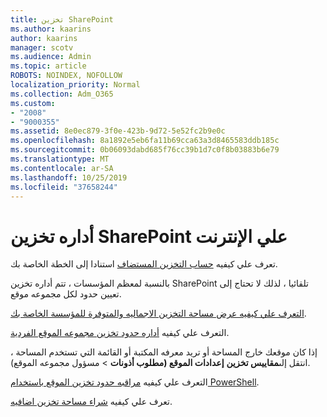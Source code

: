 ```yaml
---
title: تخزين SharePoint
ms.author: kaarins
author: kaarins
manager: scotv
ms.audience: Admin
ms.topic: article
ROBOTS: NOINDEX, NOFOLLOW
localization_priority: Normal
ms.collection: Adm_O365
ms.custom:
- "2008"
- "9000355"
ms.assetid: 8e0ec879-3f0e-423b-9d72-5e52fc2b9e0c
ms.openlocfilehash: 8a1892e5eb6fa11b69cca63a3d8465583ddb185c
ms.sourcegitcommit: 0b06093dabd685f76cc39b1d7c0f8b03883b6e79
ms.translationtype: MT
ms.contentlocale: ar-SA
ms.lasthandoff: 10/25/2019
ms.locfileid: "37658244"
---
```

# <a name="manage-your-sharepoint-online-storage"></a>أداره تخزين SharePoint علي الإنترنت

تعرف علي كيفيه [حساب التخزين المستضاف](https://docs.microsoft.com/office365/servicedescriptions/sharepoint-online-service-description/sharepoint-online-limits?redirectedfrom=MSDN#limits-by-plan) استنادا إلى الخطة الخاصة بك.

بالنسبة لمعظم المؤسسات ، تتم أداره تخزين SharePoint تلقائيا ، لذلك لا تحتاج إلى تعيين حدود لكل مجموعه موقع.

[التعرف علي كيفيه عرض مساحة التخزين الاجماليه والمتوفرة للمؤسسة الخاصة بك](https://docs.microsoft.com/sharepoint/manage-site-collection-storage-limits).

التعرف علي كيفيه [أداره حدود تخزين مجموعه الموقع الفردية](https://docs.microsoft.com/sharepoint/manage-site-collection-storage-limits#manage-individual-site-storage-limits).

إذا كان موقعك خارج المساحة أو تريد معرفه المكتبة أو القائمة التي تستخدم المساحة ، انتقل إلى**مقاييس تخزين** **إعدادات الموقع (مطلوب أذونات** > مسؤول مجموعه الموقع).

التعرف علي كيفيه [مراقبه حدود تخزين الموقع باستخدام PowerShell](https://docs.microsoft.com/sharepoint/manage-site-collection-storage-limits#monitor-site-storage-limits-by-using-powershell).

تعرف علي كيفيه [شراء مساحة تخزين اضافيه](https://docs.microsoft.com/office365/admin/subscriptions-and-billing/add-storage-space). 
  